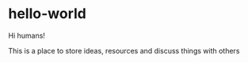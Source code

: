 # hello-world

Hi humans! 

This is a place to store ideas, resources and discuss things with others


